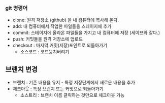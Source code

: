 
### git 명령어

- clone: 원격 저장소 (github) 을 내 컴퓨터에 복사해 온다.
- add: 내 컴퓨터에서 작업한 파일들을 스테이지에 추가
- commit: 스테이지에 올라온 파일들을 가지고 내 컴퓨터에 저장 (세이브와 같다.)
- push: 커밋들을 원격 저장소에 업로드
- checkout : 마지막 커밋(저장)포인트로 되돌아가기
    - 소스코드 : 코드뭉치버리기

## 브랜치 변경

- 브랜치 : 기존 내용을 유지 - 특정 저장단계에서 새로운 내용을 추가
- 체크아웃 : 특정 브랜치 또는 커밋으로 되돌아가기
  - 소스트리 : 브랜치 이름 클릭하는 것만으로 체크아웃 가능

